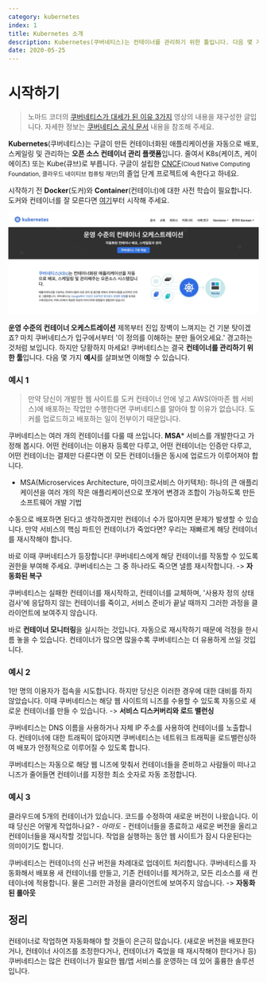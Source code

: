 ```yaml
---
category: kubernetes
index: 1
title: Kubernetes 소개
description: Kubernetes(쿠버네티스)는 컨테이너를 관리하기 위한 툴입니다. 다음 몇 가지 예시를 살펴보면 이해할 수 있습니다.
date: 2020-05-25
---
```


# 시작하기

> 노마드 코더의 [쿠버네티스가 대세가 된 이유 3가지](https://youtu.be/S3FVcdZcZnA) 영상의 내용을 재구성한 글입니다. 자세한 정보는 [쿠버네티스 공식 문서](https://kubernetes.io/ko/docs/concepts/overview/what-is-kubernetes/) 내용을 참조해 주세요.

**Kubernetes**(쿠버네티스)는 구글이 만든 컨테이너화된 애플리케이션을 자동으로 배포, 스케일링 및 관리하는 **오픈 소스 컨테이너 관리 플랫폼**입니다. 줄여서 K8s(케이츠, 케이에이츠) 또는 Kube(큐브)로 부릅니다. 구글이 설립한 [CNCF](https://www.cncf.io/)<small>(Cloud Native Computing Foundation, 클라우드 네이티브 컴퓨팅 재단)</small>의 졸업 단계 프로젝트에 속한다고 하네요.

시작하기 전 **Docker**(도커)와 **Container**(컨테이너)에 대한 사전 학습이 필요합니다. 도커와 컨테이너를 잘 모른다면 [여기](/docker/introduction)부터 시작해 주세요.

![쿠버네티스 공식 사이트에서 소개한 정의](./kubernetes-introduction.jpg)

**운영 수준의 컨테이너 오케스트레이션** 제목부터 진입 장벽이 느껴지는 건 기분 탓이겠죠? 마치 쿠버네티스가 입구에서부터 '이 정의를 이해하는 분만 들어오세요.' 경고하는 것처럼 보입니다. 하지만 당황하지 마세요! 쿠버네티스는 결국 **컨테이너를 관리하기 위한 툴**입니다. 다음 몇 가지 **예시**를 살펴보면 이해할 수 있습니다.

### 예시 1

> 만약 당신이 개발한 웹 사이트를 도커 컨테이너 안에 넣고 AWS(아마존 웹 서비스)에 배포하는 작업만 수행한다면 쿠버네티스를 알아야 할 이유가 없습니다. 도커를 업로드하고 배포하는 일이 전부이기 때문입니다.

쿠버네티스는 여러 개의 컨테이너를 다룰 때 쓰입니다. **MSA*** 서비스를 개발한다고 가정해 봅시다. 어떤 컨테이너는 이용자 등록만 다루고, 어떤 컨테이너는 인증만 다루고, 어떤 컨테이너는 결제만 다룬다면 이 모든 컨테이너들은 동시에 업로드가 이루어져야 합니다.

* MSA(Microservices Architecture, 마이크로서비스 아키텍처): 하나의 큰 애플리케이션을 여러 개의 작은 애플리케이션으로 쪼개어 변경과 조합이 가능하도록 만든 소프트웨어 개발 기법

수동으로 배포하면 된다고 생각하겠지만 컨테이너 수가 많아지면 문제가 발생할 수 있습니다. 만약 서비스의 핵심 파트인 컨테이너가 죽었다면? 우리는 재빠르게 해당 컨테이너를 재시작해야 합니다.

바로 이때 쿠버네티스가 등장합니다! 쿠버네티스에게 해당 컨테이너를 작동할 수 있도록 권한을 부여해 주세요. 쿠버네티스는 그 중 하나라도 죽으면 낼름 재시작합니다. -> **자동화된 복구**

쿠버네티스는 실패한 컨테이너를 재시작하고, 컨테이너를 교체하며, '사용자 정의 상태 검사'에 응답하지 않는 컨테이너를 죽이고, 서비스 준비가 끝날 때까지 그러한 과정을 클라이언트에 보여주지 않습니다.

바로 **컨테이너 모니터링**을 실시하는 것입니다. 자동으로 재시작하기 때문에 걱정을 한시름 놓을 수 있습니다. 컨테이너가 많으면 많을수록 쿠버네티스는 더 유용하게 쓰일 것입니다.

### 예시 2

1만 명의 이용자가 접속을 시도합니다. 하지만 당신은 이러한 경우에 대한 대비를 하지 않았습니다. 이때 쿠버네티스는 해당 웹 사이트의 니즈를 수용할 수 있도록 자동으로 새로운 컨테이너를 만들 수 있습니다. -> **서비스 디스커버리와 로드 밸런싱**

쿠버네티스는 DNS 이름을 사용하거나 자체 IP 주소를 사용하여 컨테이너를 노출합니다. 컨테이너에 대한 트래픽이 많아지면 쿠버네티스는 네트워크 트래픽을 로드밸런싱하여 배포가 안정적으로 이루어질 수 있도록 합니다.

쿠버네티스는 자동으로 해당 웹 니즈에 맞춰서 컨테이너들을 준비하고 사람들이 떠나고 니즈가 줄어들면 컨테이너를 지정한 최소 숫자로 자동 조정합니다.

### 예시 3

클라우드에 5개의 컨테이너가 있습니다. 코드를 수정하여 새로운 버전이 나왔습니다. 이때 당신은 어떻게 작업하나요? *- 아마도 -*  컨테이너들을 종료하고 새로운 버전을 올리고 컨테이너들을 재시작할 것입니다. 작업을 실행하는 동안 웹 사이트가 잠시 다운된다는 의미이기도 합니다.

쿠버네티스는 컨테이너의 신규 버전을 차례대로 업데이트 처리합니다. 쿠버네티스를 자동화해서 배포용 새 컨테이너를 만들고, 기존 컨테이너를 제거하고, 모든 리소스를 새 컨테이너에 적용합니다. 물론 그러한 과정을 클라이언트에 보여주지 않습니다. -> **자동화된 롤아웃**

## 정리

컨테이너로 작업하면 자동화해야 할 것들이 은근히 많습니다. (새로운 버전을 배포한다거나, 컨테이너 사이즈를 조정한다거나, 컨테이너가 죽었을 때 재시작해야 한다거나 등) 쿠버네티스는 많은 컨테이너가 필요한 웹/앱 서비스를 운영하는 데 있어 훌륭한 솔루션입니다.
